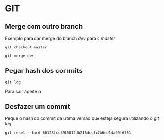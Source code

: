# GIT

## Merge com outro branch

Exemplo para dar merge do branch *dev* para o *master*
```
git checkout master

git merge dev
```

## Pegar hash dos commits
```
git log
```
Para sair aperte *q*

## Desfazer um commit
Peque o hash do commit da ultima versão que esteja segura utilizando o *git log*
```
git reset --hard 66128fcc3985012db216dccfc7b6ed14a99f6751
```
